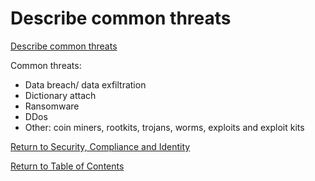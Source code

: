 # Describe common threats

[Describe common threats](https://docs.microsoft.com/en-us/learn/modules/describe-security-concepts-methodologies/5-describe-common-threats)

Common threats: 
* Data breach/ data exfiltration
* Dictionary attach
* Ransomware
* DDos
* Other: coin miners, rootkits, trojans, worms, exploits and exploit kits


[Return to Security, Compliance and Identity](README.md)

[Return to Table of Contents](../README.md)